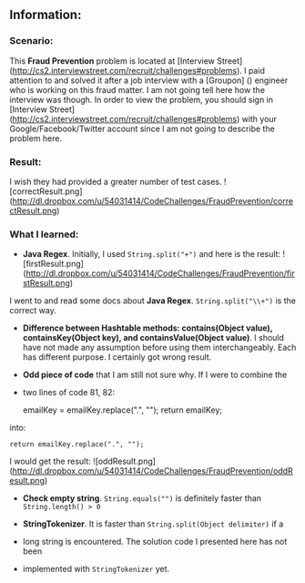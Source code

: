 Information:
--------------

### Scenario: 
This **Fraud Prevention** problem is located at [Interview Street] (http://cs2.interviewstreet.com/recruit/challenges#problems).
I paid attention to and solved it after a job interview with a [Groupon] () engineer who is
working on this fraud matter. I am not going tell here how the interview was
though. In order to view the problem, you should sign in [Interview Street] (http://cs2.interviewstreet.com/recruit/challenges#problems) 
with your Google/Facebook/Twitter account since I am not going to describe the
problem here.

### Result: 
I wish they had provided a greater number of test cases.
![correctResult.png] (http://dl.dropbox.com/u/54031414/CodeChallenges/FraudPrevention/correctResult.png)

### What I learned:
* **Java Regex**. Initially, I used `String.split("+")` and here is the result:
![firstResult.png] (http://dl.dropbox.com/u/54031414/CodeChallenges/FraudPrevention/firstResult.png)

I went to and read some docs about **Java Regex**. `String.split("\\+")` is the
correct way.

* **Difference between Hashtable methods: contains(Object value),
containsKey(Object key), and containsValue(Object value)**. I should have not
made any assumption before using them interchangeably. Each has different
purpose. I certainly got wrong result.

* **Odd piece of code** that I am still not sure why. If I were to combine the
* two lines of code 81, 82:

    emailKey = emailKey.replace(".", "");
    return emailKey;

into:

    return emailKey.replace(".", "");

I would get the result:
![oddResult.png] (http://dl.dropbox.com/u/54031414/CodeChallenges/FraudPrevention/oddResult.png)

* **Check empty string**. `String.equals("")` is definitely faster than `String.length() > 0`

* **StringTokenizer**. It is faster than `String.split(Object delimiter)` if a
* long string is encountered. The solution code I presented here has not been
* implemented with `StringTokenizer` yet.


    
    



